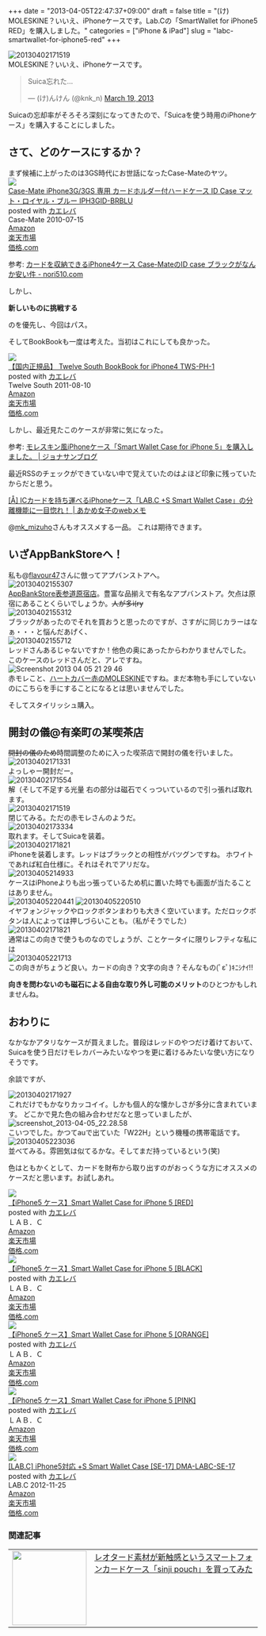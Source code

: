 +++
date = "2013-04-05T22:47:37+09:00"
draft = false
title = "(け) MOLESKINE？いいえ、iPhoneケースです。Lab.Cの「SmartWallet for iPhone5 RED」を購入しました。"
categories = ["iPhone &amp; iPad"]
slug = "labc-smartwallet-for-iphone5-red"
+++

<div class="center"><img src="https://knk-n.com/images/2013/04/20130402171519.jpg" alt="20130402171519" title="20130402171519.jpg" border="0" width="" height="" /></div>
MOLESKINE？いいえ、iPhoneケースです。

<blockquote class="twitter-tweet"><p>Suica忘れた…</p>&mdash; (け)んけん (@knk_n) <a href="https://twitter.com/knk_n/status/313870723129176065">March 19, 2013</a></blockquote>
Suicaの忘却率がそろそろ深刻になってきたので、「Suicaを使う時用のiPhoneケース」を購入することにしました。<!--more--><h2>さて、どのケースにするか？</h2>
まず候補に上がったのは3GS時代にお世話になったCase-Mateのヤツ。
<div class="kaerebalink-box"><div class="kaerebalink-image"><a href="http://www.amazon.co.jp/exec/obidos/ASIN/B002STWZU4/knkn-22/ref=nosim/" rel="nofollow" target="_blank"><img src="http://ecx.images-amazon.com/images/I/31hoWCI-jBL._SL160_.jpg" style="border: none;" /></a></div><div class="kaerebalink-info"><div class="kaerebalink-name"><a href="http://www.amazon.co.jp/exec/obidos/ASIN/B002STWZU4/knkn-22/ref=nosim/" rel="nofollow" target="_blank">Case-Mate iPhone3G/3GS 専用 カードホルダー付ハードケース ID Case マット・ロイヤル・ブルー IPH3GID-BRBLU</a><div class="kaerebalink-powered-date">posted with <a href="http://kaereba.com" target="_blank">カエレバ</a></div></div><div class="kaerebalink-detail"> Case-Mate 2010-07-15    </div><div class="kaerebalink-link1"><div class="shoplinkamazon"><a href="http://www.amazon.co.jp/gp/search?keywords=iPhone3G%2F3GS%20IPH3GID-BRBLU&__mk_ja_JP=%83J%83%5E%83J%83i&tag=knkn-22" rel="nofollow" target="_blank" title="アマゾン" >Amazon</a></div><div class="shoplinkrakuten"><a href="http://hb.afl.rakuten.co.jp/hgc/0f47b911.a5a30142.0f47b913.a1d66436/?pc=http%3A%2F%2Fsearch.rakuten.co.jp%2Fsearch%2Fmall%2FiPhone3G%252F3GS%2520IPH3GID-BRBLU%2F-%2Ff.1-p.1-s.1-sf.0-st.A-v.2%3Fx%3D0%26scid%3Daf_ich_link_urltxt%26m%3Dhttp%3A%2F%2Fm.rakuten.co.jp%2F" rel="nofollow" target="_blank" title="楽天市場" >楽天市場</a></div><div class="shoplinkkakakucom"><a href="http://kakaku.com/search_results/iPhone3G%2F3GS%20IPH3GID-BRBLU/" rel="nofollow" target="_blank" title="kakakucom" >価格.com</a></div></div></div></div>

<p>参考: <a  class="external" href="http://nori510.com/archives/4642" target="_blank">カードを収納できるiPhone4ケース Case-MateのID case ブラックがなんか安い件 - nori510.com</a></p>

しかし、

<strong>新しいものに挑戦する</strong>

のを優先し、今回はパス。


そしてBookBookも一度は考えた。当初はこれにしても良かった。

<div class="kaerebalink-box"><div class="kaerebalink-image"><a href="http://www.amazon.co.jp/exec/obidos/ASIN/B005FNB9AC/knkn-22/ref=nosim/" rel="nofollow" target="_blank"><img src="http://ecx.images-amazon.com/images/I/41Q-gg8HifL._SL160_.jpg" style="border: none;" /></a></div><div class="kaerebalink-info"><div class="kaerebalink-name"><a href="http://www.amazon.co.jp/exec/obidos/ASIN/B005FNB9AC/knkn-22/ref=nosim/" rel="nofollow" target="_blank">【国内正規品】 Twelve South BookBook for iPhone4 TWS-PH-1</a><div class="kaerebalink-powered-date">posted with <a href="http://kaereba.com" target="_blank">カエレバ</a></div></div><div class="kaerebalink-detail"> Twelve South 2011-08-10    </div><div class="kaerebalink-link1"><div class="shoplinkamazon"><a href="http://www.amazon.co.jp/gp/search?keywords=Twelve%20South%20BookBook%20for%20iPhone4%20TWS-PH-1&__mk_ja_JP=%83J%83%5E%83J%83i&tag=knkn-22" rel="nofollow" target="_blank" title="アマゾン" >Amazon</a></div><div class="shoplinkrakuten"><a href="http://hb.afl.rakuten.co.jp/hgc/0f47b911.a5a30142.0f47b913.a1d66436/?pc=http%3A%2F%2Fsearch.rakuten.co.jp%2Fsearch%2Fmall%2FTwelve%2520South%2520BookBook%2520for%2520iPhone4%2520TWS-PH-1%2F-%2Ff.1-p.1-s.1-sf.0-st.A-v.2%3Fx%3D0%26scid%3Daf_ich_link_urltxt%26m%3Dhttp%3A%2F%2Fm.rakuten.co.jp%2F" rel="nofollow" target="_blank" title="楽天市場" >楽天市場</a></div><div class="shoplinkkakakucom"><a href="http://kakaku.com/search_results/Twelve%20South%20BookBook%20for%20iPhone4%20TWS-PH-1/" rel="nofollow" target="_blank" title="kakakucom" >価格.com</a></div></div></div></div>

しかし、最近見たこのケースが非常に気になった。

<p>参考: <a  class="external" href="http://www.flavour47.com/iphone/post-4116" target="_blank">モレスキン風iPhoneケース「S​m​a​r​t​ ​W​a​l​l​e​t​ ​C​a​s​e​ ​f​o​r​ ​i​P​h​o​n​e​ ​5​」を購入しました。 | ジョナサンブログ</a></p>

最近RSSのチェックができていない中で覚えていたのはよほど印象に残っていたからだと思う。

<p><a  class="external" href="http://webmemo.biz/s-smart-wallet-case-iphone/" target="_blank">[Å] ICカードを持ち運べるiPhoneケース「LAB.C +S Smart Wallet Case」の分離機能に一目惚れ！ | あかめ女子のwebメモ</a></p>
@<a href="https://twitter.com/mk_mizuho" target="_blank">mk_mizuho</a>さんもオススメする一品。
これは期待できます。

<h2>いざAppBankStoreへ！</h2>
私も@<a href="https://twitter.com/flavour47" target="_blank">flavour47</a>さんに倣ってアプバンストアへ。


<div class="center"><img src="https://knk-n.com/images/2013/04/20130402155307.jpg" alt="20130402155307" title="20130402155307.jpg" border="0" width="" height="" /></div><a class="external" href="http://www.appbank-store.com/store/campaign/campaign_0604.html" target="_blank">AppBankStore表参道原宿店</a>。豊富な品揃えで有名なアプバンストア。欠点は原宿にあることくらいでしょうか。<del>人が多i(ry</del>

<div class="center"><img src="https://knk-n.com/images/2013/04/20130402155312.jpg" alt="20130402155312" title="20130402155312.jpg" border="0" width="" height="" /></div>
ブラックがあったのでそれを買おうと思ったのですが、さすがに同じカラーはなぁ・・・と悩んだあげく、

<div class="center"><img src="https://knk-n.com/images/2013/04/20130402155712.jpg" alt="20130402155712" title="20130402155712.jpg" border="0" width="" height="" /></div>
レッドさんあるじゃないですか！他色の奥にあったからわかりませんでした。
このケースのレッドさんだと、アレですね。

<div class="center"><img src="https://knk-n.com/images/2013/04/screenshot_2013-04-05_21.29.46.jpg" alt="Screenshot 2013 04 05 21 29 46" title="screenshot_2013-04-05_21.29.46.jpg" border="0" width="" height="" /></div>
赤モレこと、<a class="external" href="http://www.moleskine.co.jp/Online-Shop/hard-cover-red" target="_blank">ハートカバー赤のMOLESKINE</a>ですね。まだ本物も手にしていないのにこちらを手にすることになるとは思いませんでした。

そしてスタイリッシュ購入。

<h2>開封の儀@有楽町の某喫茶店</h2>
<del>開封の儀のため</del>時間調整のために入った喫茶店で開封の儀を行いました。
<div class="center"><img src="https://knk-n.com/images/2013/04/20130402171331.jpg" alt="20130402171331" title="20130402171331.jpg" border="0" width="" height="" /></div>
よっしゃー開封だー。

<div class="center"><img src="https://knk-n.com/images/2013/04/20130402171554.jpg" alt="20130402171554" title="20130402171554.jpg" border="0" width="" height="" /></div>
解（そして不足する光量
右の部分は磁石でくっついているので引っ張れば取れます。

<div class="center"><img src="https://knk-n.com/images/2013/04/20130402171519.jpg" alt="20130402171519" title="20130402171519.jpg" border="0" width="" height="" /></div>
閉じてみる。ただの赤モレさんのようだ。

<div class="center"><img src="https://knk-n.com/images/2013/04/20130402173334.jpg" alt="20130402173334" title="20130402173334.jpg" border="0" width="" height="" /></div>
取れます。そしてSuicaを装着。

<div class="center"><img src="https://knk-n.com/images/2013/04/20130402171821.jpg" alt="20130402171821" title="20130402171821.jpg" border="0" width="" height="" /></div>
iPhoneを装着します。レッドはブラックとの相性がバツグンですね。
ホワイトであれば紅白仕様に。それはそれでアリだな。


<div class="center"><img src="https://knk-n.com/images/2013/04/20130405214933.jpg" alt="20130405214933" title="20130405214933.jpg" border="0" width="" height="" /></div>ケースはiPhoneよりも出っ張っているため机に置いた時でも画面が当たることはありません。

<div class="center"><img src="https://knk-n.com/images/2013/04/20130405220441.jpg" alt="20130405220441" title="20130405220441.jpg" border="0" width="" height="" />
<img src="https://knk-n.com/images/2013/04/20130405220510.jpg" alt="20130405220510" title="20130405220510.jpg" border="0" width="" height="" /></div>
イヤフォンジャックやロックボタンまわりも大きく空いています。ただロックボタンは人によっては押しづらいことも。（私がそうでした）

<div class="center"><img src="https://knk-n.com/images/2013/04/20130402171821.jpg" alt="20130402171821" title="20130402171821.jpg" border="0" width="" height="" /></div>
通常はこの向きで使うものなのでしょうが、ことケータイに限りレフティな私には

<div class="center"><img src="https://knk-n.com/images/2013/04/20130405221713.jpg" alt="20130405221713" title="20130405221713.jpg" border="0" width="" height="" /></div>
この向きがちょうど良い。カードの向き？文字の向き？そんなもの(ﾟεﾟ)ｷﾆｼﾅｲ!!

<strong>向きを問わないのも磁石による自由な取り外し可能のメリット</strong>のひとつかもしれませんね。

<h2>おわりに</h2>
なかなかアタリなケースが買えました。普段はレッドのやつだけ着けておいて、Suicaを使う日だけモレカバーみたいなやつを更に着けるみたいな使い方になりそうです。

余談ですが、
<div class="center"><img src="https://knk-n.com/images/2013/04/20130402171927.jpg" alt="20130402171927" title="20130402171927.jpg" border="0" width="" height="" /></div>
これだけでもかなりカッコイイ。しかも個人的な懐かしさが多分に含まれています。
どこかで見た色の組み合わせだなと思っていましたが、

<div class="center"><img src="https://knk-n.com/images/2013/04/screenshot_2013-04-05_22.28.58.jpg" alt="screenshot_2013-04-05_22.28.58" title="screenshot_2013-04-05_22.28.58.jpg" border="0" width="" height="" /></div>
こいつでした。かつてauで出ていた「W22H」という機種の携帯電話です。


<div class="center"><img src="https://knk-n.com/images/2013/04/20130405223036.jpg" alt="20130405223036" title="20130405223036.jpg" border="0" width="" height="" /></div>
並べてみる。雰囲気は似てるかな。そしてまだ持っているという(笑)

色はともかくとして、カードを財布から取り出すのがおっくうな方にオススメのケースだと思います。お試しあれ。

<div class="kaerebalink-box"><div class="kaerebalink-image"><a href="http://www.amazon.co.jp/exec/obidos/ASIN/B009YTE6A8/knkn-22/ref=nosim/" rel="nofollow" target="_blank"><img src="http://ecx.images-amazon.com/images/I/41CngEnNv8L._SL160_.jpg" style="border: none;" /></a></div><div class="kaerebalink-info"><div class="kaerebalink-name"><a href="http://www.amazon.co.jp/exec/obidos/ASIN/B009YTE6A8/knkn-22/ref=nosim/" rel="nofollow" target="_blank">【iPhone5 ケース】Smart Wallet Case for iPhone 5 [RED]</a><div class="kaerebalink-powered-date">posted with <a href="http://kaereba.com" target="_blank">カエレバ</a></div></div><div class="kaerebalink-detail"> ＬＡＢ．Ｃ     </div><div class="kaerebalink-link1"><div class="shoplinkamazon"><a href="http://www.amazon.co.jp/gp/search?keywords=Smart%20Wallet%20Case%20for%20iPhone%205&__mk_ja_JP=%83J%83%5E%83J%83i&tag=knkn-22" rel="nofollow" target="_blank" title="アマゾン" >Amazon</a></div><div class="shoplinkrakuten"><a href="http://hb.afl.rakuten.co.jp/hgc/0f47b911.a5a30142.0f47b913.a1d66436/?pc=http%3A%2F%2Fsearch.rakuten.co.jp%2Fsearch%2Fmall%2FSmart%2520Wallet%2520Case%2520for%2520iPhone%25205%2F-%2Ff.1-p.1-s.1-sf.0-st.A-v.2%3Fx%3D0%26scid%3Daf_ich_link_urltxt%26m%3Dhttp%3A%2F%2Fm.rakuten.co.jp%2F" rel="nofollow" target="_blank" title="楽天市場" >楽天市場</a></div><div class="shoplinkkakakucom"><a href="http://kakaku.com/search_results/Smart%20Wallet%20Case%20for%20iPhone%205/" rel="nofollow" target="_blank" title="kakakucom" >価格.com</a></div></div></div></div>

<div class="kaerebalink-box"><div class="kaerebalink-image"><a href="http://www.amazon.co.jp/exec/obidos/ASIN/B00A4ALQOA/knkn-22/ref=nosim/" rel="nofollow" target="_blank"><img src="http://ecx.images-amazon.com/images/I/4111vchBrsL._SL160_.jpg" style="border: none;" /></a></div><div class="kaerebalink-info"><div class="kaerebalink-name"><a href="http://www.amazon.co.jp/exec/obidos/ASIN/B00A4ALQOA/knkn-22/ref=nosim/" rel="nofollow" target="_blank">【iPhone5 ケース】Smart Wallet Case for iPhone 5 [BLACK]</a><div class="kaerebalink-powered-date">posted with <a href="http://kaereba.com" target="_blank">カエレバ</a></div></div><div class="kaerebalink-detail"> ＬＡＢ．Ｃ     </div><div class="kaerebalink-link1"><div class="shoplinkamazon"><a href="http://www.amazon.co.jp/gp/search?keywords=Smart%20Wallet%20Case%20for%20iPhone%205&__mk_ja_JP=%83J%83%5E%83J%83i&tag=knkn-22" rel="nofollow" target="_blank" title="アマゾン" >Amazon</a></div><div class="shoplinkrakuten"><a href="http://hb.afl.rakuten.co.jp/hgc/0f47b911.a5a30142.0f47b913.a1d66436/?pc=http%3A%2F%2Fsearch.rakuten.co.jp%2Fsearch%2Fmall%2FSmart%2520Wallet%2520Case%2520for%2520iPhone%25205%2F-%2Ff.1-p.1-s.1-sf.0-st.A-v.2%3Fx%3D0%26scid%3Daf_ich_link_urltxt%26m%3Dhttp%3A%2F%2Fm.rakuten.co.jp%2F" rel="nofollow" target="_blank" title="楽天市場" >楽天市場</a></div><div class="shoplinkkakakucom"><a href="http://kakaku.com/search_results/Smart%20Wallet%20Case%20for%20iPhone%205/" rel="nofollow" target="_blank" title="kakakucom" >価格.com</a></div></div></div></div>

<div class="kaerebalink-box"><div class="kaerebalink-image"><a href="http://www.amazon.co.jp/exec/obidos/ASIN/B00AQV33H0/knkn-22/ref=nosim/" rel="nofollow" target="_blank"><img src="http://ecx.images-amazon.com/images/I/412r8mozAIL._SL160_.jpg" style="border: none;" /></a></div><div class="kaerebalink-info"><div class="kaerebalink-name"><a href="http://www.amazon.co.jp/exec/obidos/ASIN/B00AQV33H0/knkn-22/ref=nosim/" rel="nofollow" target="_blank">【iPhone5 ケース】Smart Wallet Case for iPhone 5 [ORANGE]</a><div class="kaerebalink-powered-date">posted with <a href="http://kaereba.com" target="_blank">カエレバ</a></div></div><div class="kaerebalink-detail"> ＬＡＢ．Ｃ     </div><div class="kaerebalink-link1"><div class="shoplinkamazon"><a href="http://www.amazon.co.jp/gp/search?keywords=Smart%20Wallet%20Case%20for%20iPhone%205&__mk_ja_JP=%83J%83%5E%83J%83i&tag=knkn-22" rel="nofollow" target="_blank" title="アマゾン" >Amazon</a></div><div class="shoplinkrakuten"><a href="http://hb.afl.rakuten.co.jp/hgc/0f47b911.a5a30142.0f47b913.a1d66436/?pc=http%3A%2F%2Fsearch.rakuten.co.jp%2Fsearch%2Fmall%2FSmart%2520Wallet%2520Case%2520for%2520iPhone%25205%2F-%2Ff.1-p.1-s.1-sf.0-st.A-v.2%3Fx%3D0%26scid%3Daf_ich_link_urltxt%26m%3Dhttp%3A%2F%2Fm.rakuten.co.jp%2F" rel="nofollow" target="_blank" title="楽天市場" >楽天市場</a></div><div class="shoplinkkakakucom"><a href="http://kakaku.com/search_results/Smart%20Wallet%20Case%20for%20iPhone%205/" rel="nofollow" target="_blank" title="kakakucom" >価格.com</a></div></div></div></div>

<div class="kaerebalink-box"><div class="kaerebalink-image"><a href="http://www.amazon.co.jp/exec/obidos/ASIN/B00B2KQWKY/knkn-22/ref=nosim/" rel="nofollow" target="_blank"><img src="http://ecx.images-amazon.com/images/I/41P4kpiYI-L._SL160_.jpg" style="border: none;" /></a></div><div class="kaerebalink-info"><div class="kaerebalink-name"><a href="http://www.amazon.co.jp/exec/obidos/ASIN/B00B2KQWKY/knkn-22/ref=nosim/" rel="nofollow" target="_blank">【iPhone5 ケース】Smart Wallet Case for iPhone 5 [PINK]</a><div class="kaerebalink-powered-date">posted with <a href="http://kaereba.com" target="_blank">カエレバ</a></div></div><div class="kaerebalink-detail"> ＬＡＢ．Ｃ     </div><div class="kaerebalink-link1"><div class="shoplinkamazon"><a href="http://www.amazon.co.jp/gp/search?keywords=Smart%20Wallet%20Case%20for%20iPhone%205&__mk_ja_JP=%83J%83%5E%83J%83i&tag=knkn-22" rel="nofollow" target="_blank" title="アマゾン" >Amazon</a></div><div class="shoplinkrakuten"><a href="http://hb.afl.rakuten.co.jp/hgc/0f47b911.a5a30142.0f47b913.a1d66436/?pc=http%3A%2F%2Fsearch.rakuten.co.jp%2Fsearch%2Fmall%2FSmart%2520Wallet%2520Case%2520for%2520iPhone%25205%2F-%2Ff.1-p.1-s.1-sf.0-st.A-v.2%3Fx%3D0%26scid%3Daf_ich_link_urltxt%26m%3Dhttp%3A%2F%2Fm.rakuten.co.jp%2F" rel="nofollow" target="_blank" title="楽天市場" >楽天市場</a></div><div class="shoplinkkakakucom"><a href="http://kakaku.com/search_results/Smart%20Wallet%20Case%20for%20iPhone%205/" rel="nofollow" target="_blank" title="kakakucom" >価格.com</a></div></div></div></div>

<div class="kaerebalink-box"><div class="kaerebalink-image"><a href="http://www.amazon.co.jp/exec/obidos/ASIN/B009DB7F1O/knkn-22/ref=nosim/" rel="nofollow" target="_blank"><img src="http://ecx.images-amazon.com/images/I/41fVYSQ45mL._SL160_.jpg" style="border: none;" /></a></div><div class="kaerebalink-info"><div class="kaerebalink-name"><a href="http://www.amazon.co.jp/exec/obidos/ASIN/B009DB7F1O/knkn-22/ref=nosim/" rel="nofollow" target="_blank">[LAB.C] iPhone5対応 +S Smart Wallet Case [SE-17] DMA-LABC-SE-17</a><div class="kaerebalink-powered-date">posted with <a href="http://kaereba.com" target="_blank">カエレバ</a></div></div><div class="kaerebalink-detail"> LAB.C 2012-11-25    </div><div class="kaerebalink-link1"><div class="shoplinkamazon"><a href="http://www.amazon.co.jp/gp/search?keywords=S%20Smart%20Wallet%20Case&__mk_ja_JP=%83J%83%5E%83J%83i&tag=knkn-22" rel="nofollow" target="_blank" title="アマゾン" >Amazon</a></div><div class="shoplinkrakuten"><a href="http://hb.afl.rakuten.co.jp/hgc/0f47b911.a5a30142.0f47b913.a1d66436/?pc=http%3A%2F%2Fsearch.rakuten.co.jp%2Fsearch%2Fmall%2FS%2520Smart%2520Wallet%2520Case%2F-%2Ff.1-p.1-s.1-sf.0-st.A-v.2%3Fx%3D0%26scid%3Daf_ich_link_urltxt%26m%3Dhttp%3A%2F%2Fm.rakuten.co.jp%2F" rel="nofollow" target="_blank" title="楽天市場" >楽天市場</a></div><div class="shoplinkkakakucom"><a href="http://kakaku.com/search_results/S%20Smart%20Wallet%20Case/" rel="nofollow" target="_blank" title="kakakucom" >価格.com</a></div></div></div></div>

<h3>関連記事</h3>
<table width="100%"><td valign="top" width="150"><a href="https://knk-n.com/2011/12/20/sinjipouch/"><img border="0" src="http://img07.shop-pro.jp/PA01118/861/etc/Sinji-top.jpg?20111209181649" alt="" width="150" height="" /></a></td><td valign="top"><a href="https://knk-n.com/2011/12/20/sinjipouch/">レオタード素材が新触感というスマートフォンカードケース「sinji pouch」を買ってみた</a><script type="text/javascript">var url = "https://knk-n.com/2011/12/20/sinjipouch/";</script><script src="http://api.b.st-hatena.com/entry.count?url=https://knk-n.com/2011/12/20/sinjipouch/&callback=hatebTxt"></script>
</table>
